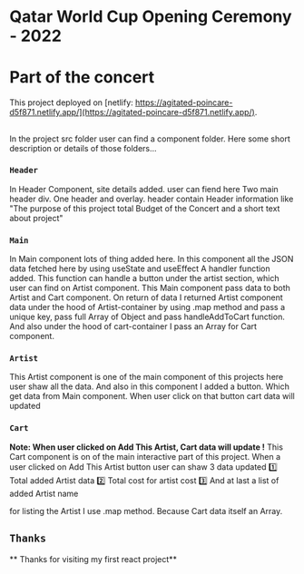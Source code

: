 # Qatar World Cup Opening Ceremony - 2022
# Part of the concert 

This project deployed on [netlify: https://agitated-poincare-d5f871.netlify.app/](https://agitated-poincare-d5f871.netlify.app/).

## 
In the project src folder user can find a component folder. 
Here some short description or details of those folders...

### `Header`
In Header Component, site details added. 
user can fiend here Two main header div. One header and overlay.
header contain Header information like "The purpose of this project total Budget of the Concert and a short text about project"


### `Main`
In Main component lots of thing added here. 
In this component all the  JSON data fetched here by using useState and useEffect
A handler function added. This function can handle a button under the artist section, which user can find on Artist component.
This Main component pass data to both Artist and Cart component.
On return of data I returned Artist component data under the hood of Artist-container by using .map method and pass a unique key, pass full Array of Object and pass  handleAddToCart function. And also under the hood of cart-container I pass an Array for Cart component. 

### `Artist`
This Artist component is one of the main component of this projects here user shaw all the data. 
And also in this component I added a button. Which get data from Main component. When user click on that button cart data will updated

### `Cart`
**Note: When user clicked on Add This Artist, Cart data will update !**
This Cart component is on of the main interactive part of this project. When a user clicked on Add This Artist button 
user can shaw 3 data updated
:one: Total added Artist data 
:two: Total cost for artist cost
:three: And at last a list of added Artist name

for listing the Artist I use .map method. Because Cart data itself an Array. 

## `Thanks`

** Thanks for visiting my first react project**
